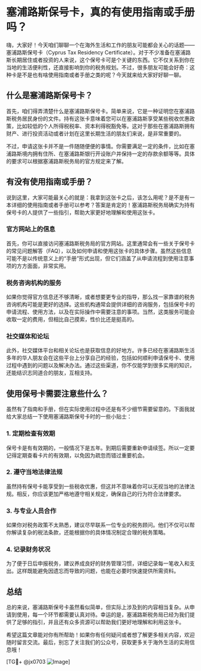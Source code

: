 # 塞浦路斯保号卡，真的有使用指南或手册吗？

嗨，大家好！今天咱们聊聊一个在海外生活和工作的朋友可能都会关心的话题——塞浦路斯保号卡（Cyprus Tax Residency Certificate）。对于不少准备在塞浦路斯长期居住或者投资的人来说，这个保号卡可是个关键的东西。它不仅关系到你在当地的生活便利性，还直接影响到你的税务规划。不过，很多朋友可能会好奇：这种卡是不是也有啥使用指南或者手册之类的呢？今天就来给大家好好聊一聊。

## 什么是塞浦路斯保号卡？

首先，咱们得弄清楚什么是塞浦路斯保号卡。简单来说，它是一种证明您在塞浦路斯税务居民身份的文件。持有这张卡意味着您可以在塞浦路斯享受某些税收优惠政策，比如较低的个人所得税税率、资本利得税豁免等。这对于那些在塞浦路斯拥有财产、进行投资活动或者计划在这里长期生活的朋友们来说，是非常重要的。

不过，申请这张卡并不是一件随随便便的事情。你需要满足一定的条件，比如在塞浦路斯境内拥有住所、在塞浦路斯银行开设账户并保持一定的存款余额等等。具体的要求可以根据塞浦路斯税务局的官方规定来了解。

## 有没有使用指南或手册？

说到这里，大家可能最关心的就是：我拿到这张卡之后，该怎么用呢？是不是有一本详细的使用指南或者手册可以参考？答案是肯定的！塞浦路斯税务局确实为持有保号卡的人提供了一些指引，帮助大家更好地理解和使用这张卡。

### 官方网站上的信息

首先，你可以直接访问塞浦路斯税务局的官方网站。这里通常会有一些关于保号卡的常见问题解答（FAQ），以及如何申请和使用这张卡的具体步骤。虽然这些信息可能不是以传统意义上的“手册”形式出现，但它们涵盖了从申请流程到使用注意事项的方方面面，非常实用。

### 税务咨询机构的服务

如果你觉得官方信息还不够清晰，或者想要更专业的指导，那么找一家靠谱的税务咨询机构可能是更好的选择。这些机构通常会提供详细的咨询服务，包括保号卡的申请流程、使用方法，以及在实际操作中需要注意的事项。当然，这类服务可能会收取一定的费用，但相比自己摸索，性价比还是挺高的。

### 社交媒体和论坛

此外，社交媒体平台和相关论坛也是获取信息的好地方。许多已经在塞浦路斯生活多年的华人朋友会在这些平台上分享自己的经验，包括如何顺利申请保号卡、使用过程中遇到的问题以及解决办法。通过这些渠道，你不仅能学到很多实用的知识，还能结识志同道合的朋友，互相支持。

## 使用保号卡需要注意些什么？

虽然有了指南和手册，但在实际使用过程中还是有不少细节需要留意的。下面我就给大家总结一下使用塞浦路斯保号卡时的一些小贴士：

### 1. 定期检查有效期

保号卡是有有效期的，一般情况下是五年。到期后需要重新申请续签。所以一定要记得定期查看卡片的有效期，以免因为疏忽而错过重要机会。

### 2. 遵守当地法律法规

虽然持有保号卡能享受到一些税收优惠，但这并不意味着你可以无视当地的法律法规。相反，你应该更加严格地遵守相关规定，确保自己的行为符合法律要求。

### 3. 与专业人员合作

如果你对税务政策不太熟悉，建议尽早联系一位专业的税务顾问。他们不仅可以帮你解读复杂的税法条款，还能根据你的具体情况制定合理的税务策略。

### 4. 记录财务状况

为了便于日后申报税务，建议养成良好的财务管理习惯，详细记录每一笔收入和支出。这样既能避免因遗忘而导致的问题，也能在必要时快速提供所需资料。

## 总结

总的来说，塞浦路斯保号卡虽然看似简单，但实际上涉及到的内容相当复杂。从申请到使用，每一个环节都需要认真对待。幸运的是，塞浦路斯税务局已经为我们提供了足够的指引，并且还有众多资源可以帮助我们更好地理解和利用这张卡。

希望这篇文章能对你有所帮助！如果你有任何疑问或者想了解更多相关内容，欢迎随时留言交流。最后，别忘了关注我们的公众号，获取更多关于海外生活的实用信息哦！

[TG💪+ @jx0703 ![Image](https://github.com/user-attachments/assets/dbca1d08-cadb-493c-b0ec-ad6f7a83f270)]